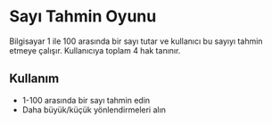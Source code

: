 # Sayı Tahmin Oyunu

Bilgisayar 1 ile 100 arasında bir sayı tutar ve kullanıcı bu sayıyı tahmin etmeye çalışır. Kullanıcıya toplam 4 hak tanınır.

## Kullanım
- 1-100 arasında bir sayı tahmin edin
- Daha büyük/küçük yönlendirmeleri alın